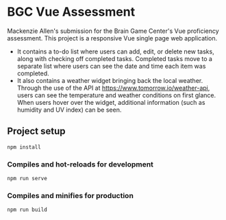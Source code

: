 # BGC Vue Assessment
Mackenzie Allen's submission for the Brain Game Center's Vue proficiency assessment. This project is a responsive Vue single page web application. 

- It contains a to-do list where users can add, edit, or delete new tasks, along with checking off completed tasks. Completed tasks move to a separate list where users can see the date and time each item was completed. 
- It also contains a weather widget bringing back the local weather. Through the use of the API at https://www.tomorrow.io/weather-api, users can see the temperature and weather conditions on first glance. When users hover over the widget, additional information (such as humidity and UV index) can be seen. 



## Project setup
```
npm install
```

### Compiles and hot-reloads for development
```
npm run serve
```

### Compiles and minifies for production
```
npm run build
```
